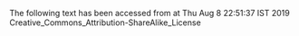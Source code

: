 The following text has been accessed from at Thu Aug 8 22:51:37 IST 2019
Creative_Commons_Attribution-ShareAlike_License
